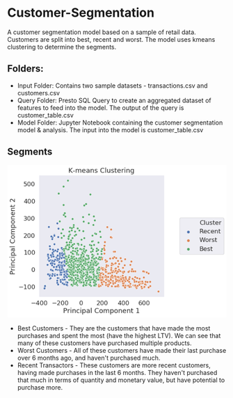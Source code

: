 # Customer-Segmentation
A customer segmentation model based on a sample of retail data. Customers are split into best, recent and worst. The model uses kmeans clustering to determine the segments.

## Folders:
* Input Folder: Contains two sample datasets - transactions.csv and customers.csv
* Query Folder: Presto SQL Query to create an aggregated dataset of features to feed into the model. The output of the query is customer_table.csv
* Model Folder: Jupyter Notebook containing the customer segmentation model & analysis. The input into the model is customer_table.csv


## Segments
![alt text](https://github.com/anubha820/Customer-Segmentation/blob/master/Model/clusters.png)
* Best Customers - They are the customers that have made the most purchases and spent the most (have the highest LTV). We can see that many of these customers have purchased multiple products.
* Worst Customers - All of these customers have made their last purchase over 6 months ago, and haven't purchased much.
* Recent Transactors  - These customers are more recent customers, having made purchases in the last 6 months. They haven't purchased that much in terms of quantity and monetary value, but have potential to purchase more.

